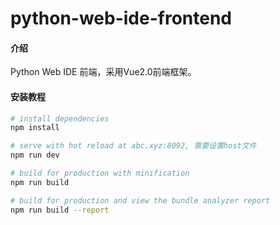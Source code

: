# python-web-ide-frontend

#### 介绍
Python Web IDE 前端，采用Vue2.0前端框架。


#### 安装教程

``` bash
# install dependencies
npm install

# serve with hot reload at abc.xyz:8092, 需要设置host文件
npm run dev

# build for production with minification
npm run build

# build for production and view the bundle analyzer report
npm run build --report
```

